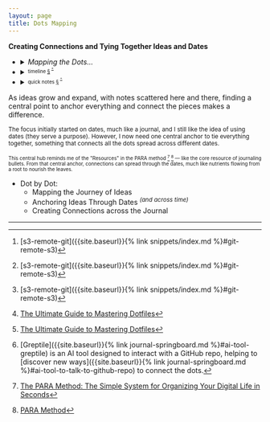 ```yaml
---
layout: page
title: Dots Mapping
---
```


**Creating Connections and Tying Together Ideas and Dates**

- <details markdown="block"><summary><i>Mapping the Dots...</i></summary>
   
  - <details markdown="block"><summary><strong>code</strong></summary>
     
    - <details markdown="block"><summary><strong>AI</strong></summary>
       
      - Vector DB
      - <details markdown="block"><summary>RAG</summary>
          
        - <details markdown="block"><summary>embeddings</summary>
           
          - Voyage AI
            [<sup>+</sup>]({{site.baseurl}}{% post_url 2024/2024-06-08-ai-embedding-models %})
          - AnyScale AI
            [<sup>+</sup>]({{site.baseurl}}{% post_url 2024/2024-06-08-ai-embedding-models %})
          </details>
        - <details markdown="block"><summary>chunking strategies</summary>
           
          - personal knowledge base
            - journal entries
              [<sup>+</sup>]({{site.baseurl}}{% post_url 2024/2024-06-24-journal-entries-knowledge-base %})
            - message timelines
              [<sup>+</sup>]({{site.baseurl}}{% post_url 2024/2024-06-01-message-knowledge-base %})
          </details>
        - draft and sketch
          - <sub>`2024a11m24d-rag` [^999] <sub><i>convert pdf to md</i></sub></sub>
          - <sub>`2024a11m24d-txtai-embeddings` [^999] <sub><i>embedding and search with **txtai**</i></sub></sub>
        </details>
      </details>
    - <details markdown="block"><summary>snippets</summary>
       
      - cli
        - find <sup><sup>[+](https://igorlima.github.io/unapologetic-snippets/docs/languages/shell/cli-find)</sup></sup>
        - curl <sup><sup>[+](https://igorlima.github.io/unapologetic-snippets/docs/languages/shell/cli-curl)</sup></sup>
        - awk <sup><sup>[+](https://igorlima.github.io/unapologetic-snippets/docs/languages/shell/awk)</sup></sup>
        - sed <sup><sup>[+](https://igorlima.github.io/unapologetic-snippets/docs/languages/shell/sed)</sup></sup>
        - jq <sup><sup>[+](https://igorlima.github.io/unapologetic-snippets/docs/languages/shell/jq)</sup></sup>
        - fzf <sup><sup>[+](https://igorlima.github.io/unapologetic-snippets/docs/languages/shell/cli-fzf)</sup></sup>
      - [s3-remote-git]({{site.baseurl}}{% link snippets/index.md %}#git-remote-s3) [^999]
      </details>
    </details>
  - <details markdown="block"><summary>resource configuration <sup><sup><a href="{{site.baseurl}}{% link pages/dots-mapping.md %}#aichat-rag-rc-knowledge-base">+</a></sup></sup></summary>
     
    <a id="rc-resource-config"></a>

    - [vimrc]({{site.baseurl}}{% post_url 2024-11-24-vimrc %})
    - [tmux]({{site.baseurl}}{% post_url 2024-11-24-tmux %})
    - [tmuxp yaml]({{site.baseurl}}{% post_url 2013-01-01-tmuxp %})

    <sub><sup>The term `rc` stands for _"Run Commands"_ or _"Resource Configuration."_ It refers to configuration files that contain a series of commands or settings. While many of these commands are automatic and don't require user intervention, you can modify files like `.bashrc` or `.vimrc` to customize your environment. These files can store settings for various applications or systems.</sup></sub>
    <br>
    <sub><sup> **The magic within .dotfiles**.[^4] _Dotfiles allow you to finely tune your tools and system to work exactly as you like. You can add custom aliases, tweak style preferences, enable plugins, and more. For developers and power users especially, dotfiles are an important way to boost productivity through customization._ [^4]</sup></sub>
    - <details markdown="block"><summary><sup><sub>Leveraging <strong>AIChat for RAG</strong> with Your RC File: Configuration Assistance Made Easy <a href="#aichat-rag-rc-knowledge-base">§</a></sub></sup></summary>

      <a id="aichat-rag-rc-knowledge-base"></a>
      **Leveraging AIChat for RAG with Your RC File: Configuration Assistance Made Easy**

      <sup>This guide demonstrates how to use AIChat's built-in vector database and
      full-text search capabilities to create a knowledge base from your RC
      file (e.g., `.vimrc`). This enables Retrieval-Augmented Generation (RAG),
      allowing you to ask questions about your configuration and receive
      contextually relevant answers.</sup>

      **Step-by-Step Guide:**

      The following steps outline how to use AIChat to build a RAG-powered knowledge base from your RC file:

      1.  **Initiate RAG:** Use the `.rag` command followed by the name you want to give your knowledge base (e.g., `vimrc`).

          ```
          > .rag vimrc
          ```

      2.  **Select Embedding Model:** Choose an embedding model.  The example shows `gemini:text-embedding-004`.  Note the model's limitations (max tokens, batch size, and price).

          ```
          > Select embedding model: gemini:text-embedding-004 (max-tokens:2048;max-batch:100;price:0)
          ```

      3.  **Configure Chunking:**  Set the chunk size and overlay. These parameters control how your RC file is divided for indexing.  Experiment to find optimal values.

          ```
          > Set chunk size: 1500
          > Set chunk overlay: 100
          ```

      4.  **Add Your RC File:** Specify the path to your RC file.

          ```
          > Add documents: ~/.vimrc
          ```

      5.  **Exit RAG Mode:**  Use the `.exit rag` command to finalize the knowledge base creation.

          ```
          @vimrc> .exit rag
          ```

      **Post-Creation:**

      *   **View RAG Sources:** To see the sources used in the last query, use the `.sources rag` command. This helps understand the context AIChat is using.

          ```
          > .sources rag
          ```

      **Further Information:**

      *  **AIChat RAG Guide:**  For a more in-depth explanation, refer to the official [AIChat RAG Guide](https://github.com/sigoden/aichat/wiki/RAG-Guide) <sup>[+](https://github.com/sigoden/aichat/wiki/RAG-Guide/900d5644a72b33a0adba0e420bc3e645177a9f68)</sup>.
      *  Leveraging *AIChat RAG* with [ILIMA THOUGHTS]({{site.baseurl}}{% link pages/search.md %}#aichat-rag-rc-knowledge-base)
      *  Leveraging *AIChat RAG* with [ILIMA SNIPPETS](https://igorlima.github.io/unapologetic-snippets/docs/search.html)
      <br><br>
      </details>

    </details>
  - <details markdown="block"><summary>unwind and chill</summary>

    _<sub>Finding mindful moments by embracing spare-time bliss through puzzles and pastimes.</sub>_
    - [Sudoku](https://sudoku.game/)
    </details>
  - [greptile](https://app.greptile.com/) <sup>Talk to GitHub repo [^3]</sup>
  - internet archive
    - [Wayback Machine](https://web.archive.org/)
    - [Archive Today](https://archive.today/)
  </details>
- <details markdown="block"><summary><sup><sub>timeline <a href="#timeline">§</a> <sup><sup><a href="{{site.baseurl}}{% link pages/timeline.md %}">+</a></sup></sup> </sub></sup></summary>

  <a id="timeline"></a>
  <sup><sub> Use the timeline as a go-to spot to capture ideas, thoughts, news, and articles! This helps keep track of everything and revisit it later. Don't worry if some entries get a bit outdated </sub></sup>
  - new prompting guide <sup><sup>[+]({{site.baseurl}}{% link pages/timeline.md %}#2025a04m13d-20250425214325)</sup></sup>
  </details>
- <details markdown="block"><summary><sup><sub>quick notes <a href="#quick-notes">§</a> <sup><sup><a href="{{site.baseurl}}{% link pages/quick-notes.md %}">+</a></sup></sup> </sub></sup></summary>

  <a id="quick-notes"></a>
  <sup><sub>These notes are helpers for sparking creativity! They make it easy to find and see what I've jotted down before to connect random ideas and foster new insights.</sub></sup>
  - why we can't remember everything we study? <sup><sup>[+]({{site.baseurl}}{% link pages/quick-notes.md %}#2025a02m27d-20250301045437)</sup></sup>
  </details>


As ideas grow and expand, with notes scattered here and there, finding a central point to anchor everything and connect the pieces makes a difference.

<sup>The focus initially started on dates, much like a journal, and I still like the idea of using dates (they serve a purpose). However, I now need one central anchor to tie everything together, something that connects all the dots spread across different dates.</sup>

<sup><sup>This central hub reminds me of the "Resources" in the PARA method [^1] [^2] — like the core resource of journaling bullets. From that central anchor, connections can spread through the dates, much like nutrients flowing from a root to nourish the leaves.</sup></sup>

- Dot by Dot:
  - Mapping the Journey of Ideas
  - Anchoring Ideas Through Dates <sup><i>(and across time)</i></sup>
  - Creating Connections across the Journal


------

[^1]:   [The PARA Method: The Simple System for Organizing Your Digital Life in Seconds](https://fortelabs.com/blog/para/)
[^2]:   [PARA Method](https://workflowy.com/systems/para-method/)
[^3]:   [Greptile]({{site.baseurl}}{% link journal-springboard.md %}#ai-tool-greptile) is an AI tool designed to interact with a GitHub repo, helping to [discover new ways]({{site.baseurl}}{% link journal-springboard.md %}#ai-tool-to-talk-to-github-repo) to connect the dots.
[^4]:   [The Ultimate Guide to Mastering Dotfiles](https://www.daytona.io/dotfiles/ultimate-guide-to-dotfiles/)
[^999]: [s3-remote-git]({{site.baseurl}}{% link snippets/index.md %}#git-remote-s3)

